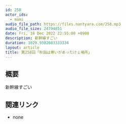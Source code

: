 ```yaml
---
id: 258
actor_ids:
  - mami
audio_file_path: https://files.nantyara.com/258.mp3
audio_file_size: 24794851
date: Fri, 16 Dec 2022 22:55:00 +0900
description: 新幹線すごい
duration: 1029.9302083333334
layout: article
title: 第258回「秋田は寒いがあったけェ場所」
---
```

## 概要

新幹線すごい

## 関連リンク

* none
